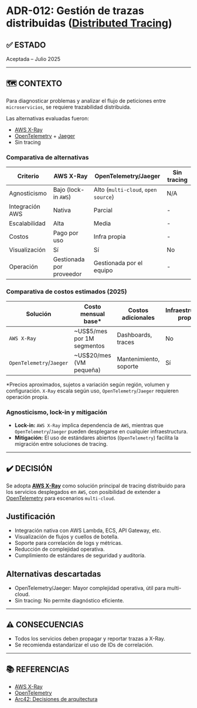 # ADR-012: Gestión de trazas distribuidas ([Distributed Tracing](https://opentelemetry.io/docs/concepts/distributed-tracing/))

## ✅ ESTADO

Aceptada – Julio 2025

---

## 🗺️ CONTEXTO

Para diagnosticar problemas y analizar el flujo de peticiones entre `microservicios`, se requiere trazabilidad distribuida.

Las alternativas evaluadas fueron:

- [AWS X-Ray](https://aws.amazon.com/xray/)
- [OpenTelemetry](https://opentelemetry.io/) + [Jaeger](https://www.jaegertracing.io/)
- Sin tracing

### Comparativa de alternativas

| Criterio                | AWS X-Ray | OpenTelemetry/Jaeger | Sin tracing |
|------------------------|-----------|----------------------|-------------|
| Agnosticismo           | Bajo (lock-in `AWS`) | Alto (`multi-cloud`, `open source`) | N/A         |
| Integración AWS        | Nativa    | Parcial              | -           |
| Escalabilidad          | Alta      | Media                | -           |
| Costos                 | Pago por uso | Infra propia        | -           |
| Visualización          | Sí        | Sí                   | No          |
| Operación              | Gestionada por proveedor | Gestionada por el equipo | -           |

### Comparativa de costos estimados (2025)

| Solución        | Costo mensual base* | Costos adicionales | Infraestructura propia |
|-----------------|---------------------|--------------------|-----------------------|
| `AWS X-Ray`       | ~US$5/mes por 1M segmentos | Dashboards, traces | No                    |
| `OpenTelemetry`/`Jaeger` | ~US$20/mes (VM pequeña) | Mantenimiento, soporte | Sí                    |

*Precios aproximados, sujetos a variación según región, volumen y configuración. `X-Ray` escala según uso, `OpenTelemetry`/`Jaeger` requieren operación propia.

### Agnosticismo, lock-in y mitigación

- **Lock-in:** `AWS X-Ray` implica dependencia de `AWS`, mientras que `OpenTelemetry`/`Jaeger` pueden desplegarse en cualquier infraestructura.
- **Mitigación:** El uso de estándares abiertos (`OpenTelemetry`) facilita la migración entre soluciones de tracing.

---

## ✔️ DECISIÓN

Se adopta **[AWS X-Ray](https://aws.amazon.com/xray/)** como solución principal de tracing distribuido para los servicios desplegados en `AWS`, con posibilidad de extender a [OpenTelemetry](https://opentelemetry.io/) para escenarios `multi-cloud`.

## Justificación

- Integración nativa con AWS Lambda, ECS, API Gateway, etc.
- Visualización de flujos y cuellos de botella.
- Soporte para correlación de logs y métricas.
- Reducción de complejidad operativa.
- Cumplimiento de estándares de seguridad y auditoría.

## Alternativas descartadas

- OpenTelemetry/Jaeger: Mayor complejidad operativa, útil para multi-cloud.
- Sin tracing: No permite diagnóstico eficiente.

---

## ⚠️ CONSECUENCIAS

- Todos los servicios deben propagar y reportar trazas a X-Ray.
- Se recomienda estandarizar el uso de IDs de correlación.

---

## 📚 REFERENCIAS

- [AWS X-Ray](https://aws.amazon.com/xray/)
- [OpenTelemetry](https://opentelemetry.io/)
- [Arc42: Decisiones de arquitectura](https://arc42.org/decision/)
